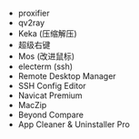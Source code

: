 - proxifier
- qv2ray
- Keka (压缩解压)
- 超级右键
- Mos (改进鼠标)
- electerm (ssh)
- Remote Desktop Manager
- SSH Config Editor
- Navicat Premium
- MacZip
- Beyond Compare
- App Cleaner & Uninstaller Pro